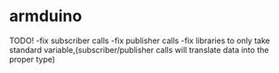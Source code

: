 # armduino
TODO!
-fix subscriber calls
-fix publisher calls
-fix libraries to only take standard variable,(subscriber/publisher calls will translate data into the proper type)

